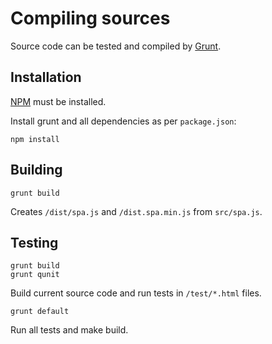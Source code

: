 # Compiling sources

Source code can be tested and compiled by [Grunt](http://gruntjs.com/).

## Installation

[NPM](https://www.npmjs.com/) must be installed.

Install grunt and all dependencies as per `package.json`:

```
npm install
```

## Building

```
grunt build
```

Creates `/dist/spa.js` and `/dist.spa.min.js` from `src/spa.js`.

## Testing

```
grunt build
grunt qunit
```

Build current source code and run tests in `/test/*.html` files.

```
grunt default
```

Run all tests and make build.
